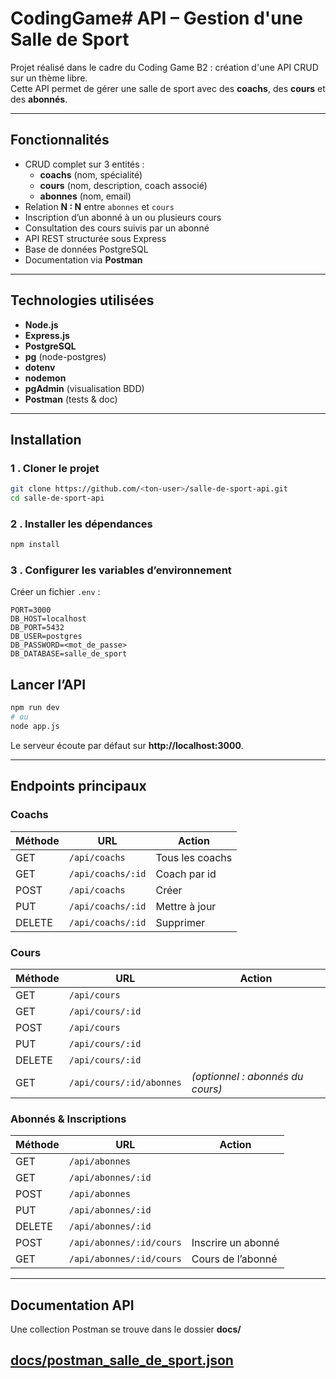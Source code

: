# CodingGame# API – Gestion d'une Salle de Sport

Projet réalisé dans le cadre du Coding Game B2 : création d'une API CRUD sur un thème libre.  
Cette API permet de gérer une salle de sport avec des **coachs**, des **cours** et des **abonnés**.

---

## Fonctionnalités

- CRUD complet sur 3 entités :
  - **coachs** (nom, spécialité)
  - **cours** (nom, description, coach associé)
  - **abonnes** (nom, email)
- Relation **N : N** entre `abonnes` et `cours`
- Inscription d’un abonné à un ou plusieurs cours
- Consultation des cours suivis par un abonné
- API REST structurée sous Express
- Base de données PostgreSQL
- Documentation via **Postman**

---

## Technologies utilisées

- **Node.js**
- **Express.js**
- **PostgreSQL**
- **pg** (node-postgres)
- **dotenv**
- **nodemon**
- **pgAdmin** (visualisation BDD)
- **Postman** (tests & doc)

---

## Installation

### 1 . Cloner le projet

```bash
git clone https://github.com/<ton-user>/salle-de-sport-api.git
cd salle-de-sport-api
```

### 2 . Installer les dépendances

```bash
npm install
```

### 3 . Configurer les variables d’environnement

Créer un fichier `.env` :

```
PORT=3000
DB_HOST=localhost
DB_PORT=5432
DB_USER=postgres
DB_PASSWORD=<mot_de_passe>
DB_DATABASE=salle_de_sport
```

## Lancer l’API

```bash
npm run dev
# ou
node app.js
```

Le serveur écoute par défaut sur **http://localhost:3000**.

---

## Endpoints principaux

### Coachs

| Méthode | URL               | Action          |
| ------- | ----------------- | --------------- |
| GET     | `/api/coachs`     | Tous les coachs |
| GET     | `/api/coachs/:id` | Coach par id    |
| POST    | `/api/coachs`     | Créer           |
| PUT     | `/api/coachs/:id` | Mettre à jour   |
| DELETE  | `/api/coachs/:id` | Supprimer       |

### Cours

| Méthode | URL                      | Action                           |
| ------- | ------------------------ | -------------------------------- |
| GET     | `/api/cours`             |
| GET     | `/api/cours/:id`         |
| POST    | `/api/cours`             |
| PUT     | `/api/cours/:id`         |
| DELETE  | `/api/cours/:id`         |
| GET     | `/api/cours/:id/abonnes` | _(optionnel : abonnés du cours)_ |

### Abonnés & Inscriptions

| Méthode | URL                      | Action             |
| ------- | ------------------------ | ------------------ |
| GET     | `/api/abonnes`           |
| GET     | `/api/abonnes/:id`       |
| POST    | `/api/abonnes`           |
| PUT     | `/api/abonnes/:id`       |
| DELETE  | `/api/abonnes/:id`       |
| POST    | `/api/abonnes/:id/cours` | Inscrire un abonné |
| GET     | `/api/abonnes/:id/cours` | Cours de l’abonné  |

---

## Documentation API

Une collection Postman se trouve dans le dossier **docs/**

## [docs/postman_salle_de_sport.json](./docs/postman_salle_de_sport.json)
